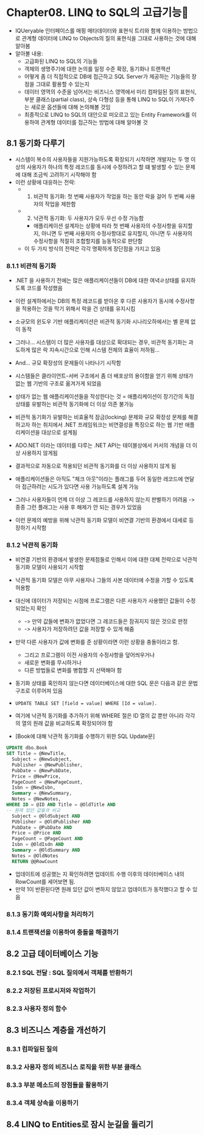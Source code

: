 # Chapter08. LINQ to SQL의 고급기능🦓
- IQUeryable 인터페이스를 매핑 메타데이터와 표현식 트리와 함께 이용하는 방법으로 관계형 데이터에 LINQ to Objects의 질의 표현식을 그대로 사용하는 것에 대해 알아봄
- 알아볼 내용:
    - 고급화된 LINQ to SQL의 기능들
    - 객체의 생명주기에 대한 논의를 일정 수준 확장, 동기화나 트랜잭션
    - 어떻게 좀 더 직접적으로 DB에 접근하고 SQL Server가 제공하는 기능들의 장점을 그대로 활용할 수 있는지
    - 데이터 영역의 수준을 넘어서는 비즈니스 영역에서 미리 컴파일된 질의 표현식, 부분 클래스(partial class), 상속 다형성 등을 통해 LINQ to SQL이 가져다주는 새로운 옵션들에 대해 논의해볼 것임
    - 최종적으로 LINQ to SQL의 대안으로 떠오르고 있는 Entity Framework를 이용하여 관계형 데이터를 접근하는 방법에 대해 알아볼 것

## 8.1 동기화 다루기
- 시스템이 복수의 사용자들을 지원가능하도록 확장되기 시작하면 개발자는 두 명 이상의 사용자가 하나의 특정 레코드를 동시에 수정하려고 할 떄 발생할 수 있는 문제에 대해 조금씩 고려하기 시작해야 함
- 이런 상황에 대응하는 전략:
    - 1. 비관적 동기화: 첫 번째 사용자가 작업을 하는 동안 락을 걸어 두 번째 사용자의 작업을 제한함
    - 2. 낙관적 동기화: 두 사용자가 모두 우선 수정 가능함
        - 애플리케이션 설계자는 상황에 따라 첫 번째 사용자의 수정사항을 유지할지, 아니면 두 번째 사용자의 수정사항대로 유지할지, 아니면 두 사용자의 수정사항을 적절히 조합할지를 능동적으로 판단함
    - 이 두 가지 방식의 전략은 각각 명확하게 장단점을 가지고 있음
 
### 8.1.1 비관적 동기화
- .NET 을 사용하기 전에는 많은 애플리케이션들이 DB에 대한 여녁ㄹ상태를 유지하도록 코드를 작성했음
- 이런 설계하에서는 DB의 특정 레코드를 받아온 후 다른 사용자가 동시에 수정사항을 적용하는 것을 막기 위해서 락을 건 상태를 유지시킴

- 소규모의 윈도우 기반 애플리케이션은 비관적 동기화 시나리오하에서는 별 문제 없이 동작
- 그러나... 시스템이 더 많은 사용자를 대상으로 확대되는 경우, 비관적 동기화는 과도하게 많은 락 지속시간으로 인해 시스템 전체의 효율이 저하됨...

- And... 규모 확장성의 문제들이 나타나기 시작함
- 시스템들은 클라이언트-서버 구조에서 좀 더 배포상의 용이함을 얻기 위해 상태가 없는 웹 기반의 구조로 옮겨가게 되었음
- 상태가 없는 웹 애플리케이션들을 작성한다는 것 = 애플리케이션이 장기간의 독점상태를 유발하는 비관적 동기화에 더 이상 의존 불가능

- 비관적 동기화가 유발하는 비효율적 잠금(locking) 문제와 규모 확장성 문제를 해결하고자 하는 취지에서 .NET 프레임워크는 비연결성을 특징으로 하는 웹 기반 애플리케이션을 대상으로 설계됨
- ADO.NET 이라는 데이터를 다루는 .NET API는 테이블상에서 커서의 개념을 더 이상 사용하지 않게됨
- 결과적으로 자동으로 적용되던 비관적 동기화를 더 이상 사용하지 않게 됨
- 애플리케이션들은 아직도 "체크 아웃"이라는 플래그를 두어 동일한 레코드에 연달아 접근하려는 시도가 있다면 사용 가능하도록 설계 가능
- 그러나 사용자들이 언제 더 이상 그 레코드를 사용하지 않는지 판별하기 어려움 -> 종종 그런 플래그는 사용 후 해제가 안 되는 경우가 있었음
- 이런 문제의 예방을 위해 낙관적 동기화 모델이 비연결 기반의 환경에서 대세로 등장하기 시작함 

### 8.1.2 낙관적 동기화
- 비연결 기반의 환경에서 발생한 문제점들로 인해서 이에 대한 대체 전략으로 낙관적 동기화 모델이 사용되기 시작함
- 낙관적 동기화 모델은 아무 사용자나 그들의 사본 데이터에 수정을 가할 수 있도록 허용함
- 대신에 데이터가 저장되는 시점에 프로그램은 다른 사용자가 사용했던 값들이 수정되었는지 확인 
    - -> 만약 값들에 변화가 없었다면 그 레코드들은 잠궈지지 않은 것으로 판정 
    - -> 사용자가 저장하려던 값을 저장할 수 있게 해줌
- 만약 다른 사용자가 값에 변화를 준 상황이라면 이런 상황을 충돌이라고 함. 
    - 그리고 프로그램이 이전 사용자의 수정사항을 덮어씌우거나
    - 새로운 변화를 무시하거나
    - 다른 방법들로 변화를 병합할 지 선택해야 함

- 동기화 상태를 혹인하지 않는다면 데이터베이스에 대한 SQL 문은 다음과 같은 문법구조로 이루어져 있음
- `UPDATE TABLE SET [field = value] WHERE [Id = value].`
- 여기에 낙관적 동기화를 추가하기 위해 WHERE 절은 ID 열의 값 뿐만 아니라 각각의 열의 원래 값을 비교하도록 확장되어야 함
- [Book에 대해 낙관적 동기화를 수행하기 위한 SQL Update문]
 ```SQL
 UPDATE dbo.Book
 SET Title = @NewTitle,
   Subject = @NewSubject,
   Publisher = @NewPublisher,
   PubDate = @NewPubDate,
   Price = @NewPrice,
   PageCount = @NewPageCount,
   Isbn = @NewIsbn,
   Summary = @NewSummary,
   Notes = @NewNotes,
WHERE ID = @ID AND Title = @OldTitle AND 
-- 원래 있던 값들과 비교
   Subject = @OldSubject AND
   PUblisher = @OldPublisher AND
   PubDate = @PubDate AND
   Price = @Price AND
   PageCount = @PageCount AND
   Isbn = @OldIsdn AND
   Summary = @OldSummary AND
   Notes = @OldNotes
   RETURN @@RowCount
 ```
- 업데이트에 성공했는 지 확인하려면 업데이트 수행 이후의 데이터베이스 내의 RowCount를 세어보면 됨.
- 만약 1이 반환된다면 원래 있던 값이 변하지 않았고 업데이트가 동작했다고 할 수 있음 

### 8.1.3 동기화 예외사항을 처리하기

### 8.1.4 트랜잭션을 이용하여 충돌을 해결하기



## 8.2 고급 데이터베이스 기능

### 8.2.1 SQL 전달 : SQL 질의에서 객체를 반환하기

### 8.2.2 저장된 프로시저와 작업하기

### 8.2.3 사용자 정의 함수


## 8.3 비즈니스 계층을 개선하기

### 8.3.1 컴파일된 질의

### 8.3.2 사용자 정의 비즈니스 로직을 위한 부분 클래스

### 8.3.3 부분 메소드의 장점들을 활용하기

### 8.3.4 객체 상속을 이용하기

## 8.4 LINQ to Entities로 잠시 눈길을 돌리기
